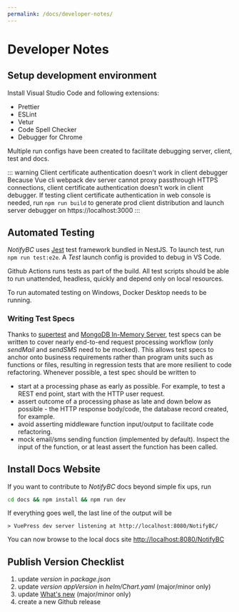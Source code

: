```yaml
---
permalink: /docs/developer-notes/
---
```


# Developer Notes

## Setup development environment

Install Visual Studio Code and following extensions:

- Prettier
- ESLint
- Vetur
- Code Spell Checker
- Debugger for Chrome

Multiple run configs have been created to facilitate debugging server, client, test and docs.

::: warning Client certificate authentication doesn't work in client debugger
Because Vue cli webpack dev server cannot proxy passthrough HTTPS connections, client certificate authentication doesn't work in client debugger. If testing client certificate authentication in web console is needed, run `npm run build` to generate prod client distribution and launch server debugger on https://localhost:3000
:::

## Automated Testing

_NotifyBC_ uses [Jest](https://jestjs.io/) test framework bundled in NestJS. To launch test, run `npm run test:e2e`. A _Test_ launch config is provided to debug in VS Code.

Github Actions runs tests as part of the build. All test scripts should be able to run unattended, headless, quickly and depend only on local resources.

To run automated testing on Windows, Docker Desktop needs to be running.

### Writing Test Specs

Thanks to [supertest](https://github.com/visionmedia/supertest) and [MongoDB In-Memory Server](https://github.com/nodkz/mongodb-memory-server), test specs can be written to cover nearly end-to-end request processing workflow (only _sendMail_ and _sendSMS_ need to be mocked). This allows test specs to anchor onto business requirements rather than program units such as functions or files, resulting in regression tests that are more resilient to code refactoring.
Whenever possible, a test spec should be written to

- start at a processing phase as early as possible. For example, to test a REST end point, start with the HTTP user request.
- assert outcome of a processing phase as late and down below as possible - the HTTP response body/code, the database record created, for example.
- avoid asserting middleware function input/output to facilitate code refactoring.
- mock email/sms sending function (implemented by default). Inspect the input of the function, or at least assert the function has been called.

## Install Docs Website

If you want to contribute to _NotifyBC_ docs beyond simple fix ups, run

```sh
cd docs && npm install && npm run dev
```

If everything goes well, the last line of the output will be

```
> VuePress dev server listening at http://localhost:8080/NotifyBC/
```

You can now browse to the local docs site [http://localhost:8080/NotifyBC](http://localhost:8080/NotifyBC/)

## Publish Version Checklist

1. update _version_ in _package.json_
2. update _version_ _appVersion_ in _helm/Chart.yaml_ (major/minor only)
3. update [What's new](../getting-started/what's-new.md) (major/minor only)
4. create a new Github release
